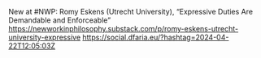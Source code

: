 New at #NWP: Romy Eskens (Utrecht University), “Expressive Duties Are Demandable and Enforceable” https://newworkinphilosophy.substack.com/p/romy-eskens-utrecht-university-expressive https://social.dfaria.eu/?hashtag=2024-04-22T12:05:03Z
